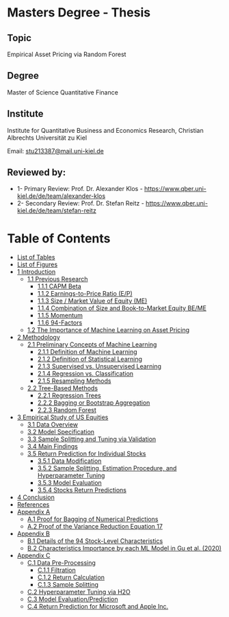 # Masters Degree - Thesis
## Topic
Empirical Asset Pricing via Random Forest

## Degree
Master of Science Quantitative Finance

## Institute
Institute for Quantitative Business and Economics Research,
Christian Albrechts Universität zu Kiel

Email: stu213387@mail.uni-kiel.de

## Reviewed by:
* 1- Primary Review: Prof. Dr. Alexander Klos - https://www.qber.uni-kiel.de/de/team/alexander-klos
* 2- Secondary Review: Prof. Dr. Stefan Reitz - https://www.qber.uni-kiel.de/de/team/stefan-reitz

# Table of Contents

- [List of Tables](#list-of-tables)
- [List of Figures](#list-of-figures)
- [1 Introduction](#1-introduction)
  - [1.1 Previous Research](#11-previous-research)
    - [1.1.1 CAPM Beta](#111-capm-beta)
    - [1.1.2 Earnings-to-Price Ratio (E/P)](#112-earnings-to-price-ratio-ep)
    - [1.1.3 Size / Market Value of Equity (ME)](#113-size--market-value-of-equity-me)
    - [1.1.4 Combination of Size and Book-to-Market Equity BE/ME](#114-combination-of-size-and-book-to-market-equity-beme)
    - [1.1.5 Momentum](#115-momentum)
    - [1.1.6 94-Factors](#116-94-factors)
  - [1.2 The Importance of Machine Learning on Asset Pricing](#12-the-importance-of-machine-learning-on-asset-pricing)
- [2 Methodology](#2-methodology)
  - [2.1 Preliminary Concepts of Machine Learning](#21-preliminary-concepts-of-machine-learning)
    - [2.1.1 Definition of Machine Learning](#211-definition-of-machine-learning)
    - [2.1.2 Definition of Statistical Learning](#212-definition-of-statistical-learning)
    - [2.1.3 Supervised vs. Unsupervised Learning](#213-supervised-vs-unsupervised-learning)
    - [2.1.4 Regression vs. Classification](#214-regression-vs-classification)
    - [2.1.5 Resampling Methods](#215-resampling-methods)
  - [2.2 Tree-Based Methods](#22-tree-based-methods)
    - [2.2.1 Regression Trees](#221-regression-trees)
    - [2.2.2 Bagging or Bootstrap Aggregation](#222-bagging-or-bootstrap-aggregation)
    - [2.2.3 Random Forest](#223-random-forest)
- [3 Empirical Study of US Equities](#3-empirical-study-of-us-equities)
  - [3.1 Data Overview](#31-data-overview)
  - [3.2 Model Specification](#32-model-specification)
  - [3.3 Sample Splitting and Tuning via Validation](#33-sample-splitting-and-tuning-via-validation)
  - [3.4 Main Findings](#34-main-findings)
  - [3.5 Return Prediction for Individual Stocks](#35-return-prediction-for-individual-stocks)
    - [3.5.1 Data Modification](#351-data-modification)
    - [3.5.2 Sample Splitting, Estimation Procedure, and Hyperparameter Tuning](#352-sample-splitting-estimation-procedure-and-hyperparameter-tuning)
    - [3.5.3 Model Evaluation](#353-model-evaluation)
    - [3.5.4 Stocks Return Predictions](#354-stocks-return-predictions)
- [4 Conclusion](#4-conclusion)
- [References](#references)
- [Appendix A](#appendix-a)
  - [A.1 Proof for Bagging of Numerical Predictions](#a1-proof-for-bagging-of-numerical-predictions)
  - [A.2 Proof of the Variance Reduction Equation 17](#a2-proof-of-the-variance-reduction-equation-17)
- [Appendix B](#appendix-b)
  - [B.1 Details of the 94 Stock-Level Characteristics](#b1-details-of-the-94-stock-level-characteristics)
  - [B.2 Characteristics Importance by each ML Model in Gu et al. (2020)](#b2-characteristics-importance-by-each-ml-model-in-gu-et-al-2020)
- [Appendix C](#appendix-c)
  - [C.1 Data Pre-Processing](#c1-data-pre-processing)
    - [C.1.1 Filtration](#c11-filtration)
    - [C.1.2 Return Calculation](#c12-return-calculation)
    - [C.1.3 Sample Splitting](#c13-sample-splitting)
  - [C.2 Hyperparameter Tuning via H2O](#c2-hyperparameter-tuning-via-h2o)
  - [C.3 Model Evaluation/Prediction](#c3-model-evaluationprediction)
  - [C.4 Return Prediction for Microsoft and Apple Inc.](#c4-return-prediction-for-microsoft-and-apple-inc)
